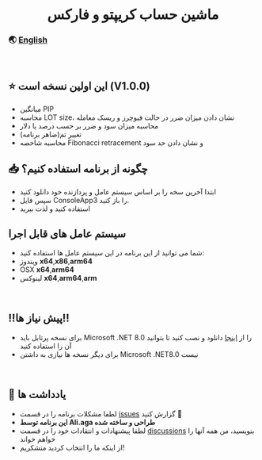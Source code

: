 <h1 align="center">ماشین حساب کریپتو و فارکس</h1>

### 🌏 [English](https://github.com/AliAgaAbd/Crypto-Forex-Calculator/blob/main/README.md)
<p align="center">
</p>
<br>


## ⭐ این اولین نسخه است (V1.0.0)

- میانگین PIP
- محاسبه LOT size، نشان دادن میزان ضرر در حالت فیوچرز و ریسک معامله
- محاسبه میزان سود و ضرر بر حسب درصد یا دلار
- تغییر تم(ضاهر برنامه)
- محاسبه شاخصه Fibonacci retracement و نشان دادن حد سود

## 📥 چگونه از برنامه استفاده کنیم؟
- ابتدا آخرین سخه را بر اساس سیستم عامل و پردازنده خود دانلود کنید
- سپس فایل ConsoleApp3 را باز کنید.
- استفاده کنید و لذت ببرید

## **سیستم عامل های قابل اجرا**
- شما می توانید از این برنامه در این سیستم عامل ها استفاده کنید:
- ویندوز **x64**,**x86**,**arm64**
- OSX **x64**,**arm64**
- لینوکس **x64**,**arm64**,**arm**
<br>


## ‼️پیش نیاز ها‼️
- برای نسخه پرتابل باید Microsoft .NET 8.0 را از [اینجا](https://dotnet.microsoft.com/en-us/download/dotnet/8.0) دانلود و نصب کنید تا بتوانید آن را استفاده کنید
- برای دیگر نسخه ها نیازی به داشتن Microsoft .NET8.0 نیست
<br>


<p align="center">
</p>

<p align="center">
</p>


## 📜 یادداشت ها
- لطفا مشکلات برنامه را در قسمت [issues](https://github.com/AliAgaAbd/Crypto-Forex-Calculator/issues) گزارش کنید 🙏
- **این برنامه توسط Ali.aga طراحی و ساخته شده**
- لطفا پیشنهادات و انتقادات خود را در قسمت [discussions](https://github.com/AliAgaAbd/Crypto-Forex-Calculator/discussions/1) بنویسید، من همه آنها را خواهم خواند
- از اینکه ما را انتخاب کردید متشکریم!
<br>
